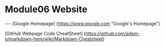 # Module06 Website
--- [Google Homepage]
(https://www.google.com "Google's Homepage") 

[GitHub Webpage Code CheatSheet]
(https://github.com/adam-p/markdown-here/wiki/Markdown-Cheatsheet)
